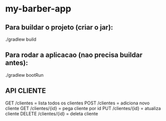 # my-barber-app


## Para buildar o projeto (criar o jar):
./gradlew build


## Para rodar a aplicacao (nao precisa buildar antes):
./gradlew bootRun

## API CLIENTE
GET /clientes = lista todos os clientes
POST /clientes = adiciona novo cliente
GET /clientes/{id} = pega cliente por id
PUT /clientes/{id} = atualiza cliente
DELETE /clientes/{id} = deleta cliente
